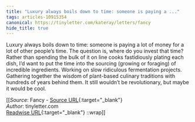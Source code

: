 ```yaml
---
title: "Luxury always boils down to time: someone is paying a ..."
tags: articles-10915354
canonical: https://tinyletter.com/kateray/letters/fancy
hide_title: true
---
```


Luxury always boils down to time: someone is paying a lot of money for a lot of other people’s time. The question is, where do you invest that time? Rather than spending the bulk of it on line cooks fastidiously plating each dish, I’d want to put the time into the sourcing (growing or foraging) of incredible ingredients. Working on slow ridiculous fermentation projects. Gathering together the wisdom of plant-based culinary traditions with hundreds of years behind them. It still wouldn’t be revolutionary, but maybe it would be cool.


[[_Source_: Fancy - [Source URL](https://tinyletter.com/kateray/letters/fancy){:target="_blank"}<br>
_Author_: tinyletter.com<br>
[Readwise URL](https://readwise.io/open/226243327){:target="_blank"}
::wrap]]